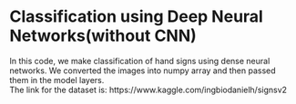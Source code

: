 <h1>Classification using Deep Neural Networks(without CNN)</h1>
In this code, we make classification of hand signs using dense neural networks. We converted the images into numpy array and then passed them in the model layers.<br>
The link for the dataset is: https://www.kaggle.com/ingbiodanielh/signsv2
